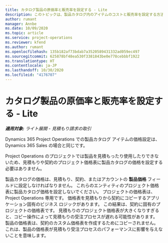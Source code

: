 ```yaml
---
title: カタログ製品の原価率と販売率を設定する - Lite
description: このトピックは、製品カタログ内のアイテムのコストと販売率を設定する方法に関する情報を提供します。
author: rumant
manager: Annbe
ms.date: 10/09/2020
ms.topic: article
ms.service: project-operations
ms.reviewer: kfend
ms.author: rumant
ms.openlocfilehash: 135b182af73bdab7a3520589431332ad059ec497
ms.sourcegitcommit: 625878bf48ea530f3381843be0e778cebbbf1922
ms.translationtype: HT
ms.contentlocale: ja-JP
ms.lasthandoff: 10/30/2020
ms.locfileid: "4176707"
---
```

# <a name="set-up-cost-and-sales-rates-for-catalog-products---lite"></a>カタログ製品の原価率と販売率を設定する - Lite

_**適用対象:** ライト展開 - 見積もり請求の取引_


Dynamics 365 Project Operations での製品カタログ アイテムの価格設定は、Dynamics 365 Sales の場合と同じです。

Project Operations のプロジェクトでは製品を見積もったり使用したりできないため、見積もりや契約のプロジェクト価格表に製品カタログの価格を設定する必要はありません。

製品カタログの価格は、見積もり、契約、またはアカウントの **製品価格** フィールドに設定しなければなりません。 これらのエンティティのプロジェクト価格表に製品カタログ価格を設定しないでください。 プロジェクトの価格表は、Project Operations 専用です。 価格表を見積もりから契約にコピーするアプリケーション固有のビジネス ロジックがあります。 この結果は、契約に固有のプロジェクトの価格表です。 見積もりのプロジェクト価格表が大きくなりすぎると、コピー操作によって見積もりの受注プロセスが遅れる可能性があります。 製品の価格表は、契約のカスタム価格表を作成するためにコピーされません。 これは、製品の価格表が見積もり受注プロセスのパフォーマンスに影響を与えないことを意味します。

